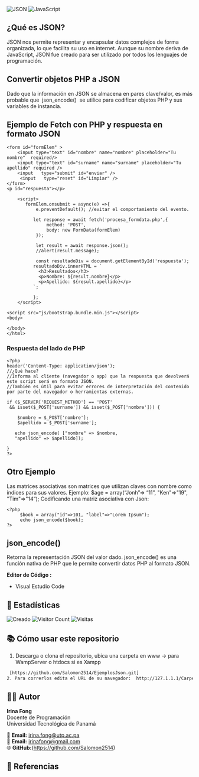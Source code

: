 ![JSON](https://img.shields.io/badge/JSON-000000?style=for-the-badge&logo=json&logoColor=white)
![JavaScript](https://img.shields.io/badge/JavaScript-F7DF1E?style=for-the-badge&logo=javascript&logoColor=black)
## ¿Qué es JSON?

JSON nos permite representar y encapsular datos complejos de forma organizada, lo que facilita su uso en internet. 
Aunque su nombre deriva de JavaScript, JSON fue creado para ser utilizado por todos los lenguajes de programación. 

## Convertir objetos PHP a JSON
Dado que la información en JSON se almacena en pares clave/valor, es más probable que  json_encode()  se utilice para
codificar objetos PHP y sus variables de instancia. 

## Ejemplo de Fetch con PHP y respuesta en formato JSON
``` en Fetch
<form id="formElem" >
    <input type="text" id="nombre" name="nombre" placeholder="Tu nombre"  required/>
    <input type="text" id="surname" name="surname" placeholder="Tu apellido" required />
    <input   type="submit" id="enviar" />
     <input   type="reset" id="Limpiar" />
</form> 
<p id="respuesta"></p>

    <script>
       formElem.onsubmit = async(e) =>{
           e.preventDefault(); //evitar el comportamiento del evento.
           
          let response = await fetch('procesa_formdata.php',{
               method: 'POST',
               body: new FormData(formElem)
           });
           
           let result = await response.json();
           //alert(result.message);

           const resultadoDiv = document.getElementById('respuesta');
          resultadoDiv.innerHTML = `
            <h3>Resultados</h3>
            <p>Nombre: ${result.nombre}</p>
            <p>Apellido: ${result.apellido}</p>
          `;
   
          };
    </script>

<script src="js/bootstrap.bundle.min.js"></script>
<body>
    
</body>
</html>
```
### Respuesta del lado de PHP

``` en PHP
<?php
header('Content-Type: application/json');
//¿Qué hace?
//Informa al cliente (navegador o app) que la respuesta que devolverá este script será en formato JSON.
//También es útil para evitar errores de interpretación del contenido por parte del navegador o herramientas externas.

if ($_SERVER['REQUEST_METHOD'] == 'POST'
 && isset($_POST['surname']) && isset($_POST['nombre'])) {
  
    $nombre = $_POST['nombre'];
    $apellido = $_POST['surname'];

   echo json_encode( ["nombre" => $nombre,
   "apellido" => $apellido]);
 
}
?>
```

## Otro Ejemplo
Las matrices asociativas son matrices que utilizan claves con nombre como índices para sus valores.
Ejemplo: $age = array(“Jonh”=> “11”, "Ken"=>"19", "Tim"=>"14“);
Codificando una matriz asociativa con Json:
``` en PHP
<?php 
     $book = array("id"=>101, "label"=>"Lorem Ipsum"); 
     echo json_encode($book); 
?>
```


## json_encode() 
Retorna la representación JSON del valor dado.
json_encode() es una función nativa de PHP que le permite convertir datos PHP al formato JSON.

**Editor de Código :** 
- Visual Estudio Code

## 🔢 Estadísticas

 ![Creado](https://img.shields.io/badge/Creado-30--10--2025-blue)
![Visitor Count](https://badgen.net/github/watchers/Salomon2514/EjemplosJson)
![Visitas](https://visitor-badge.laobi.icu/badge?page_id=Salomon2514.EjemplosJson)

## 📚 Cómo usar este repositorio

1. Descarga o clona el repositorio, ubica una carpeta en www -> para WampServer o htdocs  si es Xampp
  ```bash
   [https://github.com/Salomon2514/EjemplosJson.git]
2. Para correrlos edita el URL de su navegador:  http://127.1.1.1/Carpeta/ o  http://localhost/Carpeta/
```

## 👨‍🏫 Autor

**Irina Fong**  
Docente de Programación  
Universidad Tecnológica de Panamá  

📧 **Email:** irina.fong@utp.ac.pa  
📧 **Email:** irinafong@gmail.com<br>
🌐 **GitHub:**(https://github.com/Salomon2514)  


## 📖 Referencias






